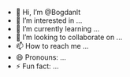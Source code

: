- 👋 Hi, I’m @Bogdanlt
- 👀 I’m interested in ...
- 🌱 I’m currently learning ...
- 💞️ I’m looking to collaborate on ...
- 📫 How to reach me ...
- 😄 Pronouns: ...
- ⚡ Fun fact: ...

<!---
Bogdanlt/Bogdanlt is a ✨ special ✨ repository because its `README.md` (this file) appears on your GitHub profile.
You can click the Preview link to take a look at your changes.
--->
